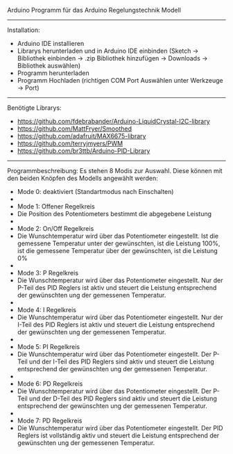 Arduino Programm für das Arduino Regelungstechnik Modell

------------------------------------------------------------------------------------------------------------------------------------------------------------------------------

Installation:
- Arduino IDE installieren
- Librarys herunterladen und in Arduino IDE einbinden (Sketch -> Bibliothek einbinden -> .zip Bibliothek hinzufügen -> Downloads -> Bibliothek auswählen)
- Programm herunterladen
- Programm Hochladen (richtigen COM Port Auswählen unter Werkzeuge -> Port)

------------------------------------------------------------------------------------------------------------------------------------------------------------------------------

Benötigte Librarys:
- https://github.com/fdebrabander/Arduino-LiquidCrystal-I2C-library
- https://github.com/MattFryer/Smoothed
- https://github.com/adafruit/MAX6675-library
- https://github.com/terryjmyers/PWM
- https://github.com/br3ttb/Arduino-PID-Library

------------------------------------------------------------------------------------------------------------------------------------------------------------------------------

Programmbeschreibung:
Es stehen 8 Modis zur Auswahl. Diese können mit den beiden Knöpfen des Modells angewählt werden:


- Mode 0: deaktiviert (Standartmodus nach Einschalten)
- 
- Mode 1: Offener Regelkreis
- Die Position des Potentiometers bestimmt die abgegebene Leistung
- 
- Mode 2: On/Off Regelkreis
- Die Wunschtemperatur wird über das Potentiometer eingestellt. Ist die gemessene Temperatur unter der gewünschten, ist die Leistung 100%,  ist die gemessene Temperatur über der gewünschten, ist die Leistung 0%
- 
- Mode 3: P Regelkreis
- Die Wunschtemperatur wird über das Potentiometer eingestellt. Nur der P-Teil des PID Reglers ist aktiv und steuert die Leistung entsprechend der gewünschten ung der gemessenen Temperatur.
- 
- Mode 4: I Regelkreis
- Die Wunschtemperatur wird über das Potentiometer eingestellt. Nur der I-Teil des PID Reglers ist aktiv und steuert die Leistung entsprechend der gewünschten ung der gemessenen Temperatur.
- 
- Mode 5: PI Regelkreis
- Die Wunschtemperatur wird über das Potentiometer eingestellt. Der P-Teil und der I-Teil des PID Reglers sind aktiv und steuert die Leistung entsprechend der gewünschten ung der gemessenen Temperatur.
- 
- Mode 6: PD Regelkreis
- Die Wunschtemperatur wird über das Potentiometer eingestellt. Der P-Teil und der D-Teil des PID Reglers sind aktiv und steuert die Leistung entsprechend der gewünschten ung der gemessenen Temperatur.
- 
- Mode 7: PD Regelkreis
- Die Wunschtemperatur wird über das Potentiometer eingestellt. Der PID Reglers ist vollständig aktiv und steuert die Leistung entsprechend der gewünschten ung der gemessenen Temperatur.
